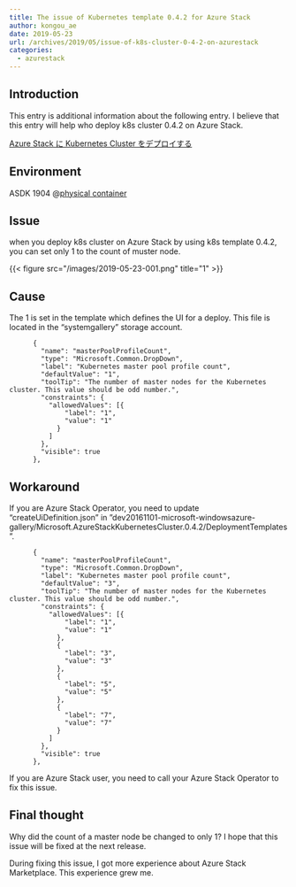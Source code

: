 ```yaml
---
title: The issue of Kubernetes template 0.4.2 for Azure Stack
author: kongou_ae
date: 2019-05-23
url: /archives/2019/05/issue-of-k8s-cluster-0-4-2-on-azurestack
categories:
  - azurestack
---
```


## Introduction

This entry is additional information about the following entry. I believe that this entry will help who deploy k8s cluster 0.4.2 on Azure Stack.

[Azure Stack に Kubernetes Cluster をデプロイする](https://aimless.jp/blog/archives/2019/05/k8s-cluster-on-azurestack/)

## Environment

ASDK 1904 @[physical container](https://thinkit.co.jp/article/13243)

## Issue

when you deploy k8s cluster on Azure Stack by using k8s template 0.4.2, you can set only 1 to the count of muster node.

{{< figure src="/images/2019-05-23-001.png" title="1" >}}

## Cause

The 1 is set in the template which defines the UI for a deploy. This file is located in the “systemgallery” storage account.

```
      {
        "name": "masterPoolProfileCount",
        "type": "Microsoft.Common.DropDown",
        "label": "Kubernetes master pool profile count",
        "defaultValue": "1",
        "toolTip": "The number of master nodes for the Kubernetes cluster. This value should be odd number.",
        "constraints": {
          "allowedValues": [{
              "label": "1",
              "value": "1"
            }
          ]
        },
        "visible": true
      },
```

## Workaround

If you are Azure Stack Operator, you need to update “createUiDefinition.json” in ”dev20161101-microsoft-windowsazure-gallery/Microsoft.AzureStackKubernetesCluster.0.4.2/DeploymentTemplates”. 

```
      {
        "name": "masterPoolProfileCount",
        "type": "Microsoft.Common.DropDown",
        "label": "Kubernetes master pool profile count",
        "defaultValue": "3",
        "toolTip": "The number of master nodes for the Kubernetes cluster. This value should be odd number.",
        "constraints": {
          "allowedValues": [{
              "label": "1",
              "value": "1"
            },
            {
              "label": "3",
              "value": "3"
            },
            {
              "label": "5",
              "value": "5"
            },
            {
              "label": "7",
              "value": "7"
            }
          ]
        },
        "visible": true
      },
```

If you are Azure Stack user, you need to call your Azure Stack Operator to fix this issue.

## Final thought

Why did the count of a master node be changed to only 1? I hope that this issue will be fixed at the next release.

During fixing this issue, I got more experience about Azure Stack Marketplace. This experience grew me.

